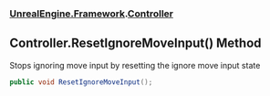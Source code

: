 ### [UnrealEngine.Framework](UnrealEngine_Framework.md 'UnrealEngine.Framework').[Controller](Controller.md 'UnrealEngine.Framework.Controller')
## Controller.ResetIgnoreMoveInput() Method
Stops ignoring move input by resetting the ignore move input state  
```csharp
public void ResetIgnoreMoveInput();
```
